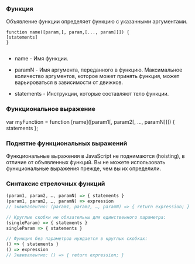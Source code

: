 ### Функция
Объявление функции определяет функцию с указанными аргументами.

```
function name([param,[, param,[..., param]]]) {
[statements]
}


```
- name - Имя функции.

- paramN - Имя аргумента, переданного в функцию. Максимальное количество аргументов, которое может принять функция, может варьироваться в зависимости от движков.

- statements - Инструкции, которые составляют тело функции.

### Функциональное выражение
var myFunction = function [name]([param1[, param2[, ..., paramN]]]) {
statements
};

### Поднятие функциональных выражений
Функциональные выражения в JavaScript не поднимаются (hoisting), в отличие от объявленных функций. Вы не можете использовать функциональные выражения прежде, чем вы их определили.

### Синтаксис стрелочных функций
```javascript
(param1, param2, …, paramN) => { statements }
(param1, param2, …, paramN) => expression
// эквивалентно: (param1, param2, …, paramN) => { return expression; }

// Круглые скобки не обязательны для единственного параметра:
(singleParam) => { statements }
singleParam => { statements }

// Функция без параметров нуждается в круглых скобках:
() => { statements }
() => expression
// Эквивалентно: () => { return expression; }
```
